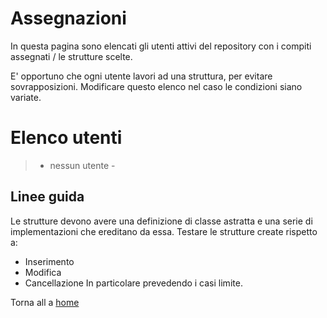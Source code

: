 # Assegnazioni #

In questa pagina sono elencati gli utenti attivi del repository con i compiti assegnati / le strutture scelte.

E' opportuno che ogni utente lavori ad una struttura, per evitare sovrapposizioni. Modificare questo elenco nel caso le condizioni siano variate.


# Elenco utenti #

> - nessun utente -

## Linee guida ##

Le strutture devono avere una definizione di classe astratta e una serie di implementazioni che ereditano da essa.
Testare le strutture create rispetto a:
  * Inserimento
  * Modifica
  * Cancellazione
In particolare prevedendo i casi limite.

Torna all a [home](HomePage.md)